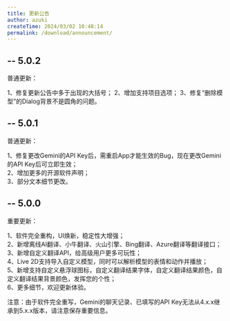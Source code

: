 ```yaml
---
title: 更新公告
author: azuki
createTime: 2024/03/02 10:48:14
permalink: /download/announcement/
---
```


## -- 5.0.2

普通更新：

1、修复更新公告中多于出现的大括号；
2、增加支持项目选项；
3、修复“删除模型”的Dialog背景不是圆角的问题。

## -- 5.0.1

普通更新：

1、修复更改Gemini的API Key后，需重启App才能生效的Bug，现在更改Gemini的API Key后可立即生效；  
2、增加更多的开源软件声明；  
3、部分文本细节更改。

## -- 5.0.0

重要更新：

1、软件完全重构，UI焕新，稳定性大增强；  
2、新增离线AI翻译、小牛翻译、火山引擎、Bing翻译、Azure翻译等翻译接口；  
3、新增自定义翻译API，给高级用户更多可玩性；  
4、Live 2D支持导入自定义模型，同时可以解析模型的表情和动作并播放；  
5、新增支持自定义悬浮球图标，自定义翻译结果字体，自定义翻译结果颜色，自定义翻译结果背景颜色，发挥您的个性；  
6、更多细节，欢迎更新体验。

注意：由于软件完全重写，Gemini的聊天记录、已填写的API Key无法从4.x.x继承到5.x.x版本，请注意保存重要信息。

